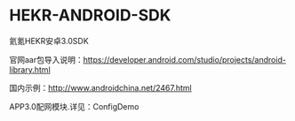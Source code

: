 # HEKR-ANDROID-SDK

氦氪HEKR安卓3.0SDK

官网aar包导入说明：https://developer.android.com/studio/projects/android-library.html

国内示例：http://www.androidchina.net/2467.html

APP3.0配网模块.详见：ConfigDemo

